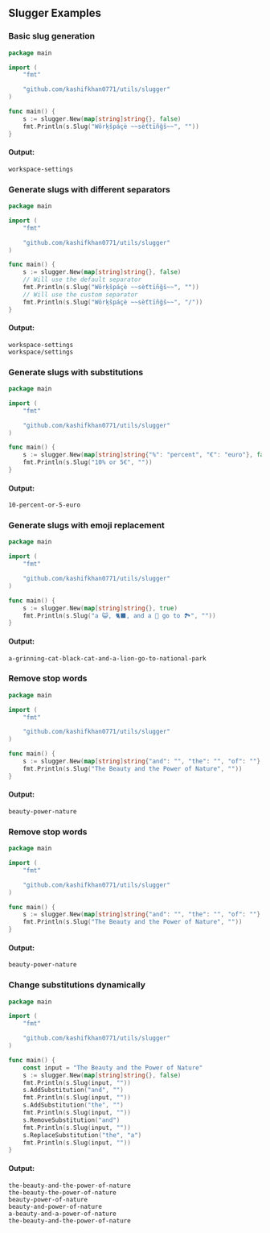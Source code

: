 ## Slugger Examples

### Basic slug generation

```go
package main

import (
	"fmt"

	"github.com/kashifkhan0771/utils/slugger"
)

func main() {
	s := slugger.New(map[string]string{}, false)
	fmt.Println(s.Slug("Wôrķšpáçè ~~sèťtïñğš~~", ""))
}

```

#### Output:

```
workspace-settings
```

### Generate slugs with different separators

```go
package main

import (
	"fmt"

	"github.com/kashifkhan0771/utils/slugger"
)

func main() {
	s := slugger.New(map[string]string{}, false)
	// Will use the default separator
	fmt.Println(s.Slug("Wôrķšpáçè ~~sèťtïñğš~~", ""))
	// Will use the custom separator
	fmt.Println(s.Slug("Wôrķšpáçè ~~sèťtïñğš~~", "/"))
}

```

#### Output:

```
workspace-settings
workspace/settings
```

### Generate slugs with substitutions

```go
package main

import (
	"fmt"

	"github.com/kashifkhan0771/utils/slugger"
)

func main() {
	s := slugger.New(map[string]string{"%": "percent", "€": "euro"}, false)
	fmt.Println(s.Slug("10% or 5€", ""))
}

```

#### Output:

```
10-percent-or-5-euro
```

### Generate slugs with emoji replacement

```go
package main

import (
	"fmt"

	"github.com/kashifkhan0771/utils/slugger"
)

func main() {
	s := slugger.New(map[string]string{}, true)
	fmt.Println(s.Slug("a 😺, 🐈‍⬛, and a 🦁 go to 🏞️", ""))
}

```

#### Output:

```
a-grinning-cat-black-cat-and-a-lion-go-to-national-park
```

### Remove stop words
```go
package main

import (
	"fmt"

	"github.com/kashifkhan0771/utils/slugger"
)

func main() {
	s := slugger.New(map[string]string{"and": "", "the": "", "of": ""}, false)
	fmt.Println(s.Slug("The Beauty and the Power of Nature", ""))
}

```

#### Output:

```
beauty-power-nature
```

### Remove stop words
```go
package main

import (
	"fmt"

	"github.com/kashifkhan0771/utils/slugger"
)

func main() {
	s := slugger.New(map[string]string{"and": "", "the": "", "of": ""}, false)
	fmt.Println(s.Slug("The Beauty and the Power of Nature", ""))
}

```

#### Output:

```
beauty-power-nature
```

### Change substitutions dynamically
```go
package main

import (
	"fmt"

	"github.com/kashifkhan0771/utils/slugger"
)

func main() {
	const input = "The Beauty and the Power of Nature"
	s := slugger.New(map[string]string{}, false)
	fmt.Println(s.Slug(input, ""))
	s.AddSubstitution("and", "")
	fmt.Println(s.Slug(input, ""))
    s.AddSubstitution("the", "")
	fmt.Println(s.Slug(input, ""))
	s.RemoveSubstitution("and")
	fmt.Println(s.Slug(input, ""))
    s.ReplaceSubstitution("the", "a")
	fmt.Println(s.Slug(input, ""))
}

```

#### Output:

```
the-beauty-and-the-power-of-nature
the-beauty-the-power-of-nature
beauty-power-of-nature
beauty-and-power-of-nature
a-beauty-and-a-power-of-nature
the-beauty-and-the-power-of-nature
```